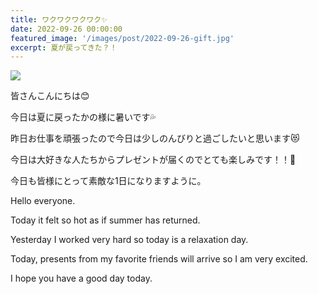 ```yaml
---
title: ワクワクワクワク✨
date: 2022-09-26 00:00:00
featured_image: '/images/post/2022-09-26-gift.jpg'
excerpt: 夏が戻ってきた？！
---
```


![](https://yutarochan.github.io/yurumina/images/post/2022-09-26-gift.jpg)

皆さんこんにちは😊

今日は夏に戻ったかの様に暑いです💦

昨日お仕事を頑張ったので今日は少しのんびりと過ごしたいと思います😻

今日は大好きな人たちからプレゼントが届くのでとても楽しみです！！💖

今日も皆様にとって素敵な1日になりますように。


Hello everyone.

Today it felt so hot as if summer has returned.

Yesterday I worked very hard so today is a relaxation day.

Today, presents from my favorite friends will arrive so I am very excited.

I hope you have a good day today.
